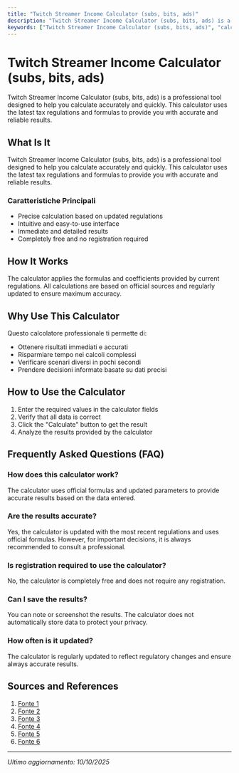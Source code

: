 ```yaml
---
title: "Twitch Streamer Income Calculator (subs, bits, ads)"
description: "Twitch Streamer Income Calculator (subs, bits, ads) is a professional tool designed to help you calculate accurately and quickly. This calculator uses the latest tax regulations and formulas to provide you with accurate and reliable results."
keywords: ["Twitch Streamer Income Calculator (subs, bits, ads)", "calcolatore", "calcolo online"]
---
```


# Twitch Streamer Income Calculator (subs, bits, ads)

Twitch Streamer Income Calculator (subs, bits, ads) is a professional tool designed to help you calculate accurately and quickly. This calculator uses the latest tax regulations and formulas to provide you with accurate and reliable results.

## What Is It

Twitch Streamer Income Calculator (subs, bits, ads) is a professional tool designed to help you calculate accurately and quickly. This calculator uses the latest tax regulations and formulas to provide you with accurate and reliable results.

### Caratteristiche Principali

- Precise calculation based on updated regulations
- Intuitive and easy-to-use interface
- Immediate and detailed results
- Completely free and no registration required

## How It Works

The calculator applies the formulas and coefficients provided by current regulations. All calculations are based on official sources and regularly updated to ensure maximum accuracy.

## Why Use This Calculator

Questo calcolatore professionale ti permette di:

- Ottenere risultati immediati e accurati
- Risparmiare tempo nei calcoli complessi
- Verificare scenari diversi in pochi secondi
- Prendere decisioni informate basate su dati precisi

## How to Use the Calculator

1. Enter the required values in the calculator fields
2. Verify that all data is correct
3. Click the "Calculate" button to get the result
4. Analyze the results provided by the calculator

## Frequently Asked Questions (FAQ)

### How does this calculator work?

The calculator uses official formulas and updated parameters to provide accurate results based on the data entered.

### Are the results accurate?

Yes, the calculator is updated with the most recent regulations and uses official formulas. However, for important decisions, it is always recommended to consult a professional.

### Is registration required to use the calculator?

No, the calculator is completely free and does not require any registration.

### Can I save the results?

You can note or screenshot the results. The calculator does not automatically store data to protect your privacy.

### How often is it updated?

The calculator is regularly updated to reflect regulatory changes and ensure always accurate results.

## Sources and References

1. [Fonte 1](https://vectorization.eu/twitch-sub-calculator-and-twitch-bits-calculator/)
2. [Fonte 2](https://influencermarketinghub.com/twitch-money-calculator/)
3. [Fonte 3](https://morethanpanel.com/twitch-money-calculator)
4. [Fonte 4](https://hexeum.net/guides/making-money-on-twitch/)
5. [Fonte 5](https://streamscharts.com/channels/calculator)
6. [Fonte 6](https://www.overthetopseo.com/twitch-money-calculator/)

---

*Ultimo aggiornamento: 10/10/2025*
